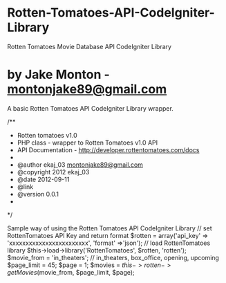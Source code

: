 Rotten-Tomatoes-API-CodeIgniter-Library
=======================================
Rotten Tomatoes Movie Database API CodeIgniter Library

by Jake Monton - <montonjake89@gmail.com>
======================================
A basic Rotten Tomatoes API CodeIgniter Library wrapper.

/**
 * Rotten tomatoes v1.0 
 * PHP class - wrapper to Rotten Tomatoes v1.0 API
 * API Documentation - http://developer.rottentomatoes.com/docs
 * 
 * @author ekaj_03 <montonjake89@gmail.com>
 * @copyright 2012 ekaj_03
 * @date 2012-09-11
 * @link
 * @version 0.0.1
 * 
 */

Sample way of using the Rotten Tomatoes API CodeIgniter Library
  // set RottenTomatoes API Key and return format
  $rotten = array('api_key' => 'xxxxxxxxxxxxxxxxxxxxxxxx', 'format' =>'json');
	// load RottenTomatoes library
	$this->load->library('RottenTomatoes', $rotten, 'rotten');
  $movie_from = 'in_theaters';  // in_theaters, box_office, opening, upcoming 
  $page_limit = 45;
  $page = 1;
  $movies = $this->rotten->getMovies($movie_from, $page_limit, $page);  

